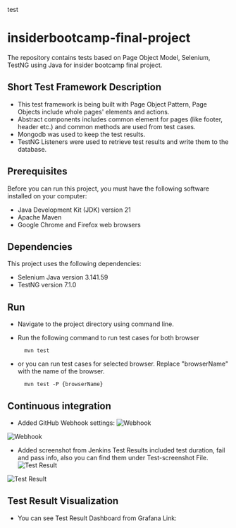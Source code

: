 test

# insiderbootcamp-final-project



The repository contains tests based on Page Object Model, Selenium, TestNG using Java for insider bootcamp final project.

## Short Test Framework Description

-   This test framework is being built with Page Object Pattern, Page Objects include whole pages' elements and actions.
-   Abstract components includes common element for pages (like footer, header etc.) and common methods are used from test cases.
-   Mongodb was used to keep the test results.
-   TestNG Listeners were used to retrieve test results and write them to the database.

## Prerequisites
Before you can run this project, you must have the following software installed on your computer:
-   Java Development Kit (JDK) version 21
-   Apache Maven
-   Google Chrome and Firefox web browsers

## Dependencies
This project uses the following dependencies:
-   Selenium Java version 3.141.59
-   TestNG version 7.1.0

## Run

-   Navigate to the project directory using command line.
    
-   Run the following command to run test cases for both browser
    
    ```
      mvn test  
    
    ```
    
-   or you can run test cases for selected browser. Replace "browserName" with the name of the browser.    
    ```
      mvn test -P {browserName}
    
    ```
## Continuous integration
- Added GitHub Webhook settings:
![Webhook](https://i.postimg.cc/VNLCRp43/webhooks.png)

![Webhook](https://i.postimg.cc/nhTsCTZT/webhooks2.png)

- Added screenshot from Jenkins Test Results included test duration, fail and pass info, also you can find them under Test-screenshot File.
![Test Result](https://i.postimg.cc/Yq4T4Zpq/Jenkinstestoutput.png)

![Test Result](https://i.postimg.cc/3wrswRNz/Jenkinstestoutput2.png)

## Test Result Visualization 

- You can see Test Result Dashboard from Grafana Link: 
